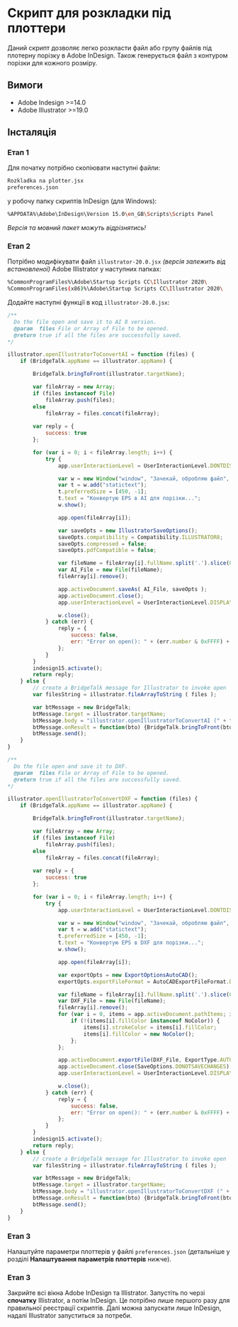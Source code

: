 # Скрипт для розкладки під плоттери

Даний скрипт дозволяє легко розкласти файл або групу файлів під плотерну порізку в Adobe InDesign. Також генерується файл з контуром порізки для кожного розміру.

## Вимоги

* Adobe Indesign >=14.0
* Adobe Illustrator >=19.0

## Інсталяція

### Етап 1

Для початку потрібно скопіювати наступні файли:

```bash
Rozkladka na plotter.jsx
preferences.json
```

у робочу папку скриптів InDesign (для Windows):

```bash
%APPDATA%\Adobe\InDesign\Version 15.0\en_GB\Scripts\Scripts Panel
```

*Версія та мовний пакет можуть відрізнятись!*

### Етап 2

Потрібно модифікувати файл `illustrator-20.0.jsx` *(версія залежить від встановленої)* Adobe Illistrator у наступних папках:

```bash
%CommonProgramFiles%\Adobe\Startup Scripts CC\Illustrator 2020\
%CommonProgramFiles(x86)%\Adobe\Startup Scripts CC\Illustrator 2020\
```

Додайте наступні функції в код `illustrator-20.0.jsx`:

```javascript
/**
  Do the file open and save it to AI 8 version.
  @param  files File or Array of File to be opened.
  @return true if all the files are successfully saved.
*/

illustrator.openIllustratorToConvertAI = function (files) {
	if (BridgeTalk.appName == illustrator.appName) {

        BridgeTalk.bringToFront(illustrator.targetName);

		var fileArray = new Array;
		if (files instanceof File)
			fileArray.push(files);
		else 
			fileArray = files.concat(fileArray);
		
		var reply = {
			success: true
		};

		for (var i = 0; i < fileArray.length; i++) {
            try {
                app.userInteractionLevel = UserInteractionLevel.DONTDISPLAYALERTS;

                var w = new Window("window", "Зачекай, обробляю файл", undefined, {closeButton: false});
                var t = w.add("statictext");
                t.preferredSize = [450, -1];
                t.text = "Конвертую EPS в AI для порізки...";
                w.show();

                app.open(fileArray[i]);

                var saveOpts = new IllustratorSaveOptions();
                saveOpts.compatibility = Compatibility.ILLUSTRATOR8;
                saveOpts.compressed = false;
                saveOpts.pdfCompatible = false;

                var fileName = fileArray[i].fullName.split('.').slice(0, -1).join('.') + ".ai";
                var AI_File = new File(fileName);
                fileArray[i].remove();  

                app.activeDocument.saveAs( AI_File, saveOpts );
                app.activeDocument.close();
                app.userInteractionLevel = UserInteractionLevel.DISPLAYALERTS;

                w.close();
			} catch (err) {
				reply = {
					success: false,
					err: "Error on open(): " + (err.number & 0xFFFF) + ", " + err.description + ", " + fileArray[i].toString()
				};
			}
		}
		indesign15.activate();
		return reply;
	} else {
		// create a BridgeTalk message for Illustrator to invoke open
		var filesString = illustrator.fileArrayToString ( files );

		var btMessage = new BridgeTalk;
		btMessage.target = illustrator.targetName;
		btMessage.body = "illustrator.openIllustratorToConvertAI (" + filesString + ");";
		btMessage.onResult = function(bto) {BridgeTalk.bringToFront(bto.sender);}
		btMessage.send();
	}
}

/**
  Do the file open and save it to DXF.
  @param  files File or Array of File to be opened.
  @return true if all the files are successfully saved.
*/

illustrator.openIllustratorToConvertDXF = function (files) {
	if (BridgeTalk.appName == illustrator.appName) {

		BridgeTalk.bringToFront(illustrator.targetName);

		var fileArray = new Array;
		if (files instanceof File)
			fileArray.push(files);
		else 
			fileArray = files.concat(fileArray);
		
		var reply = {
			success: true
		};

		for (var i = 0; i < fileArray.length; i++) {
			try {
                app.userInteractionLevel = UserInteractionLevel.DONTDISPLAYALERTS;

                var w = new Window("window", "Зачекай, обробляю файл", undefined, {closeButton: false});
                var t = w.add("statictext");
                t.preferredSize = [450, -1];
                t.text = "Конвертую EPS в DXF для порізки...";
                w.show();

                app.open(fileArray[i]);

                var exportOpts = new ExportOptionsAutoCAD();
                exportOpts.exportFileFormat = AutoCADExportFileFormat.DXF;

                var fileName = fileArray[i].fullName.split('.').slice(0, -1).join('.') + ".dxf";
                var DXF_File = new File(fileName);
                fileArray[i].remove();
                for (var i = 0, items = app.activeDocument.pathItems; i < items.length; i++) {
                    if (!(items[i].fillColor instanceof NoColor)) {
                        items[i].strokeColor = items[i].fillColor;
                        items[i].fillColor = new NoColor();		
                    };
                };

                app.activeDocument.exportFile(DXF_File, ExportType.AUTOCAD,exportOpts);
                app.activeDocument.close(SaveOptions.DONOTSAVECHANGES);
                app.userInteractionLevel = UserInteractionLevel.DISPLAYALERTS;

                w.close();
			} catch (err) {
				reply = {
					success: false,
					err: "Error on open(): " + (err.number & 0xFFFF) + ", " + err.description + ", " + fileArray[i].toString()
				};
			}
		}
		indesign15.activate();
		return reply;
	} else {
		// create a BridgeTalk message for Illustrator to invoke open
		var filesString = illustrator.fileArrayToString ( files );

		var btMessage = new BridgeTalk;
		btMessage.target = illustrator.targetName;
		btMessage.body = "illustrator.openIllustratorToConvertDXF (" + filesString + ");";
		btMessage.onResult = function(bto) {BridgeTalk.bringToFront(bto.sender);}
		btMessage.send();
	}
}

```

### Етап 3

Налаштуйте параметри плоттерів у файлі `preferences.json` (детальніше у розділі **Налаштування параметрів плоттерів** нижче).

### Етап 3
Закрийте всі вікна Adobe InDesign та Illistrator.
Запустіть по черзі **спочатку** Illistrator, а потім InDesign.
Це потрібно лише першого разу для правильної реєстрації скриптів. Далі можна запускати лише InDesign, надалі Illustrator запуститься за потреби.